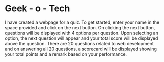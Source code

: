 # Geek - o - Tech
I have created a webpage for a quiz.
To get started, enter your name in the space provided and click on the next button.
On clicking the next button, questions will be displayed with 4 options per question.
Upon selecting an option, the next question will appear and your total score will be displayed above the question.
There are 20 questions related to web development and on answering all 20 questions, a scorecard will be displayed showing your total points and a remark based on your performance.
